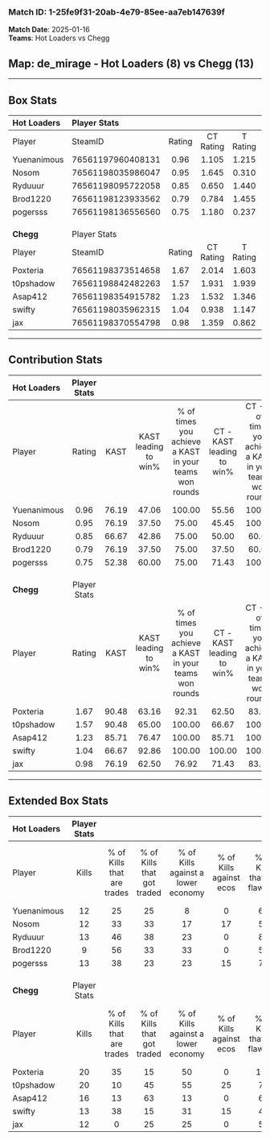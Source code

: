### Match ID: 1-25fe9f31-20ab-4e79-85ee-aa7eb147639f  
**Match Date**: 2025-01-16  
**Teams**: Hot Loaders vs Chegg  

## **Map**: de_mirage - Hot Loaders (8) vs Chegg (13)  
---  

## Box Stats  

| **Hot Loaders** | Player Stats      |        |           |          |       |       |       |         |        |      |     |
| :- | :- | :-: | :-: | :-: | :-: | :-: | :-: | :-: | :-: | :-: | :-: |
| Player          | SteamID           | Rating | CT Rating | T Rating | KAST  |  ADR  | Kills | Assists | Deaths | K/D  | HS% |
| Yuenanimous     | 76561197960408131 |  0.96  |   1.105   |  1.215   | 76.19 | 60.6  |  12   |    3    |   14   | 0.86 | 41  |
| Nosom           | 76561198035986047 |  0.95  |   1.645   |  0.310   | 76.19 | 82.1  |  12   |    7    |   18   | 0.67 | 58  |
| Ryduuur         | 76561198095722058 |  0.85  |   0.650   |  1.440   | 66.67 | 72.1  |  13   |    3    |   19   | 0.68 | 46  |
| Brod1220        | 76561198123933562 |  0.79  |   0.784   |  1.455   | 76.19 | 67.3  |   9   |    4    |   17   | 0.53 | 44  |
| pogersss        | 76561198136556560 |  0.75  |   1.180   |  0.237   | 52.38 | 58.8  |  13   |    2    |   17   | 0.76 | 53  |
|                 |                   |        |           |          |       |       |       |         |        |      |     |
|                 |                   |        |           |          |       |       |       |         |        |      |     |
|                 |                   |        |           |          |       |       |       |         |        |      |     |
| **Chegg**       | Player Stats      |        |           |          |       |       |       |         |        |      |     |
| Player          | SteamID           | Rating | CT Rating | T Rating | KAST  |  ADR  | Kills | Assists | Deaths | K/D  | HS% |
| Poxteria        | 76561198373514658 |  1.67  |   2.014   |  1.603   | 90.48 | 94.0  |  20   |    5    |   8    | 2.50 | 15  |
| t0pshadow       | 76561198842482263 |  1.57  |   1.931   |  1.939   | 90.48 | 112.3 |  20   |    4    |   14   | 1.43 | 65  |
| Asap412         | 76561198354915782 |  1.23  |   1.532   |  1.346   | 85.71 | 95.4  |  16   |    8    |   18   | 0.89 | 62  |
| swifty          | 76561198035962315 |  1.04  |   0.938   |  1.147   | 66.67 | 60.5  |  13   |    4    |   10   | 1.30 | 38  |
| jax             | 76561198370554798 |  0.98  |   1.359   |  0.862   | 76.19 | 60.0  |  12   |    2    |   13   | 0.92 | 66  |
---  

## Contribution Stats  

| **Hot Loaders** | Player Stats |       |                      |                                                        |                           |                                                             |                          |                                                            |
| :- | :-: | :-: | :-: | :-: | :-: | :-: | :-: | :-: |
| Player          |    Rating    | KAST  | KAST leading to win% | % of times you achieve a KAST in your teams won rounds | CT - KAST leading to win% | CT - % of times you achieve a KAST in your teams won rounds | T - KAST leading to win% | T - % of times you achieve a KAST in your teams won rounds |
| Yuenanimous     |     0.96     | 76.19 |        47.06         |                         100.00                         |           55.56           |                           100.00                            |          37.50           |                           100.00                           |
| Nosom           |     0.95     | 76.19 |        37.50         |                         75.00                          |           45.45           |                           100.00                            |          20.00           |                           33.33                            |
| Ryduuur         |     0.85     | 66.67 |        42.86         |                         75.00                          |           50.00           |                            60.00                            |          37.50           |                           100.00                           |
| Brod1220        |     0.79     | 76.19 |        37.50         |                         75.00                          |           37.50           |                            60.00                            |          37.50           |                           100.00                           |
| pogersss        |     0.75     | 52.38 |        60.00         |                         75.00                          |           71.43           |                           100.00                            |          33.33           |                           33.33                            |
|                 |              |       |                      |                                                        |                           |                                                             |                          |                                                            |
|                 |              |       |                      |                                                        |                           |                                                             |                          |                                                            |
|                 |              |       |                      |                                                        |                           |                                                             |                          |                                                            |
| **Chegg**       | Player Stats |       |                      |                                                        |                           |                                                             |                          |                                                            |
| Player          |    Rating    | KAST  | KAST leading to win% | % of times you achieve a KAST in your teams won rounds | CT - KAST leading to win% | CT - % of times you achieve a KAST in your teams won rounds | T - KAST leading to win% | T - % of times you achieve a KAST in your teams won rounds |
| Poxteria        |     1.67     | 90.48 |        63.16         |                         92.31                          |           62.50           |                            83.33                            |          63.64           |                           100.00                           |
| t0pshadow       |     1.57     | 90.48 |        65.00         |                         100.00                         |           66.67           |                           100.00                            |          63.64           |                           100.00                           |
| Asap412         |     1.23     | 85.71 |        76.47         |                         100.00                         |           85.71           |                           100.00                            |          70.00           |                           100.00                           |
| swifty          |     1.04     | 66.67 |        92.86         |                         100.00                         |          100.00           |                           100.00                            |          87.50           |                           100.00                           |
| jax             |     0.98     | 76.19 |        62.50         |                         76.92                          |           71.43           |                            83.33                            |          55.56           |                           71.43                            |
---  

## Extended Box Stats  

| **Hot Loaders** | Player Stats |                            |                            |                                    |                         |                              |                                 |        |                             |                                     |                          |                               |                            |
| :- | :-: | :-: | :-: | :-: | :-: | :-: | :-: | :-: | :-: | :-: | :-: | :-: | :-: |
| Player          |    Kills     | % of Kills that are trades | % of Kills that got traded | % of Kills against a lower economy | % of Kills against ecos | % of Kills that are flawless | % of Kills that are close duels | Deaths | % of Deaths that get traded | % of Deaths against a lower economy | % of Deaths against ecos | % of Deaths that are flawless | % of Deaths that are close |
| Yuenanimous     |      12      |             25             |             25             |                 8                  |            0            |              67              |                0                |   14   |             43              |                 14                  |            0             |              50               |             14             |
| Nosom           |      12      |             33             |             33             |                 17                 |           17            |              50              |                8                |   18   |             22              |                 22                  |            6             |              61               |             11             |
| Ryduuur         |      13      |             46             |             38             |                 23                 |            0            |              85              |                8                |   19   |             26              |                 11                  |            0             |              68               |             0              |
| Brod1220        |      9       |             56             |             33             |                 33                 |            0            |              56              |               11                |   17   |             47              |                 18                  |            6             |              65               |             6              |
| pogersss        |      13      |             38             |             23             |                 23                 |           15            |              77              |               15                |   17   |             12              |                 24                  |            6             |              88               |             0              |
|                 |              |                            |                            |                                    |                         |                              |                                 |        |                             |                                     |                          |                               |                            |
|                 |              |                            |                            |                                    |                         |                              |                                 |        |                             |                                     |                          |                               |                            |
|                 |              |                            |                            |                                    |                         |                              |                                 |        |                             |                                     |                          |                               |                            |
| **Chegg**       | Player Stats |                            |                            |                                    |                         |                              |                                 |        |                             |                                     |                          |                               |                            |
| Player          |    Kills     | % of Kills that are trades | % of Kills that got traded | % of Kills against a lower economy | % of Kills against ecos | % of Kills that are flawless | % of Kills that are close duels | Deaths | % of Deaths that get traded | % of Deaths against a lower economy | % of Deaths against ecos | % of Deaths that are flawless | % of Deaths that are close |
| Poxteria        |      20      |             35             |             15             |                 50                 |            0            |             100              |                0                |   8    |             25              |                 13                  |            13            |              63               |             13             |
| t0pshadow       |      20      |             10             |             45             |                 55                 |           25            |              70              |               10                |   14   |             43              |                 36                  |            7             |              86               |             7              |
| Asap412         |      16      |             13             |             63             |                 13                 |            0            |              69              |                6                |   18   |             50              |                 44                  |            17            |              67               |             11             |
| swifty          |      13      |             38             |             15             |                 31                 |           15            |              46              |                8                |   10   |              0              |                 20                  |            0             |              80               |             10             |
| jax             |      12      |             0              |             25             |                 25                 |            0            |              50              |                8                |   13   |             23              |                 23                  |            8             |              46               |             0              |
